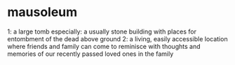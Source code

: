# mausoleum
1: a large tomb especially: a usually stone building with places for entombment of the dead above ground 2: a living, easily accessible location where friends and family can come to reminisce with thoughts and memories of our recently passed loved ones in the family

